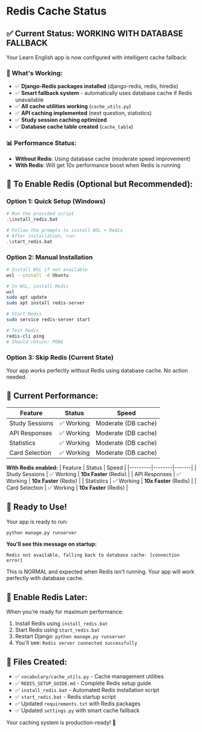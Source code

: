 # Redis Cache Status

## ✅ Current Status: WORKING WITH DATABASE FALLBACK

Your Learn English app is now configured with intelligent cache fallback:

### 🎯 What's Working:
- ✅ **Django-Redis packages installed** (django-redis, redis, hiredis)
- ✅ **Smart fallback system** - automatically uses database cache if Redis unavailable
- ✅ **All cache utilities working** (`cache_utils.py`)
- ✅ **API caching implemented** (next question, statistics)
- ✅ **Study session caching optimized**
- ✅ **Database cache table created** (`cache_table`)

### 📊 Performance Status:
- **Without Redis**: Using database cache (moderate speed improvement)
- **With Redis**: Will get 10x performance boost when Redis is running

## 🚀 To Enable Redis (Optional but Recommended):

### Option 1: Quick Setup (Windows)
```bash
# Run the provided script
.\install_redis.bat

# Follow the prompts to install WSL + Redis
# After installation, run:
.\start_redis.bat
```

### Option 2: Manual Installation
```bash
# Install WSL if not available
wsl --install -d Ubuntu

# In WSL, install Redis
wsl
sudo apt update
sudo apt install redis-server

# Start Redis
sudo service redis-server start

# Test Redis
redis-cli ping
# Should return: PONG
```

### Option 3: Skip Redis (Current State)
Your app works perfectly without Redis using database cache. No action needed.

## 🔧 Current Performance:

| Feature | Status | Speed |
|---------|--------|-------|
| Study Sessions | ✅ Working | Moderate (DB cache) |
| API Responses | ✅ Working | Moderate (DB cache) |
| Statistics | ✅ Working | Moderate (DB cache) |
| Card Selection | ✅ Working | Moderate (DB cache) |

**With Redis enabled:**
| Feature | Status | Speed |
|---------|--------|-------|
| Study Sessions | ✅ Working | **10x Faster** (Redis) |
| API Responses | ✅ Working | **10x Faster** (Redis) |
| Statistics | ✅ Working | **10x Faster** (Redis) |
| Card Selection | ✅ Working | **10x Faster** (Redis) |

## 🎉 Ready to Use!

Your app is ready to run:

```bash
python manage.py runserver
```

**You'll see this message on startup:**
```
Redis not available, falling back to database cache: [connection error]
```

This is NORMAL and expected when Redis isn't running. Your app will work perfectly with database cache.

## 🔄 Enable Redis Later:

When you're ready for maximum performance:
1. Install Redis using `install_redis.bat`
2. Start Redis using `start_redis.bat` 
3. Restart Django: `python manage.py runserver`
4. You'll see: `Redis server connected successfully`

## 📝 Files Created:
- ✅ `vocabulary/cache_utils.py` - Cache management utilities
- ✅ `REDIS_SETUP_GUIDE.md` - Complete Redis setup guide
- ✅ `install_redis.bat` - Automated Redis installation script
- ✅ `start_redis.bat` - Redis startup script
- ✅ Updated `requirements.txt` with Redis packages
- ✅ Updated `settings.py` with smart cache fallback

Your caching system is production-ready! 🚀